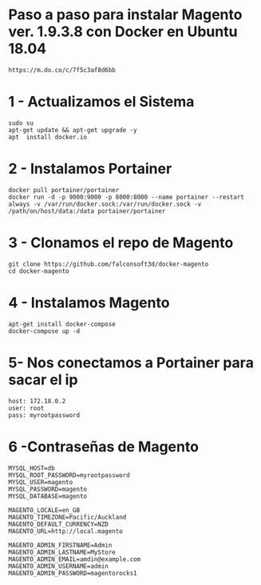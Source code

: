 # Paso a paso para instalar Magento ver. 1.9.3.8 con Docker en Ubuntu 18.04
```
https://m.do.co/c/7f5c3af8d6bb
```

# 1 - Actualizamos el Sistema
```
sudo su
apt-get update && apt-get upgrade -y
apt  install docker.io
```

# 2 - Instalamos Portainer
```
docker pull portainer/portainer
docker run -d -p 9000:9000 -p 8000:8000 --name portainer --restart always -v /var/run/docker.sock:/var/run/docker.sock -v /path/on/host/data:/data portainer/portainer
```

# 3 - Clonamos el repo de Magento
```
git clone https://github.com/falconsoft3d/docker-magento
cd docker-magento
```

# 4 - Instalamos Magento
```
apt-get install docker-compose
docker-compose up -d
```

# 5- Nos conectamos a Portainer para sacar el ip
```
host: 172.18.0.2
user: root
pass: myrootpassword
```

# 6 -Contraseñas de Magento
```
MYSQL_HOST=db
MYSQL_ROOT_PASSWORD=myrootpassword
MYSQL_USER=magento
MYSQL_PASSWORD=magento
MYSQL_DATABASE=magento

MAGENTO_LOCALE=en_GB
MAGENTO_TIMEZONE=Pacific/Auckland
MAGENTO_DEFAULT_CURRENCY=NZD
MAGENTO_URL=http://local.magento

MAGENTO_ADMIN_FIRSTNAME=Admin
MAGENTO_ADMIN_LASTNAME=MyStore
MAGENTO_ADMIN_EMAIL=amdin@example.com
MAGENTO_ADMIN_USERNAME=admin
MAGENTO_ADMIN_PASSWORD=magentorocks1
```






